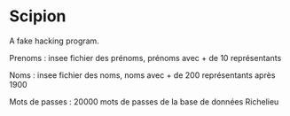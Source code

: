 # Scipion
A fake hacking program.

Prenoms : insee fichier des prénoms, prénoms avec + de 10 représentants

Noms : insee fichier des noms, noms avec + de 200 représentants après 1900

Mots de passes : 20000 mots de passes de la base de données Richelieu
